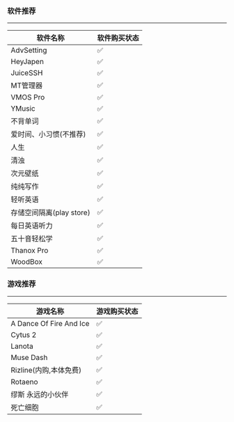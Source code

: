 ### 软件推荐
---
| 软件名称          | 软件购买状态 |
|-------------------|--------------|
| AdvSetting           | ✅           |
| HeyJapen           | ✅           |
| JuiceSSH | ✅           |
| MT管理器         | ✅           |
| VMOS Pro           | ✅           |
| YMusic          | ✅           |
| 不背单词 | ✅           |
| 爱时间、小习惯(不推荐) | ✅           |
| 人生   | ✅           |
| 清浊 | ✅           |
| 次元壁纸 | ✅           |
| 纯纯写作   | ✅           |
| 轻听英语 | ✅           |
| 存储空间隔离(play store)           | ✅           |
| 每日英语听力 | ✅           |
| 五十音轻松学 | ✅           |
| Thanox Pro           | ✅           |
| WoodBox | ✅           |


### 游戏推荐
---
| 游戏名称                  | 游戏购买状态 |
|---------------------------|--------------|
| A Dance Of Fire And Ice   | ✅           |
| Cytus 2                   | ✅           |
| Lanota                    | ✅           |
| Muse Dash                 | ✅           |
| Rizline(内购,本体免费)      | ✅           |
| Rotaeno                   | ✅           |
| 缪斯 永远的小伙伴            | ✅           |
| 死亡细胞                    | ✅           |
